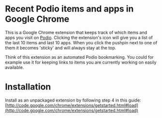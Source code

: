 # Recent Podio items and apps in Google Chrome
This is a Google Chrome extension that keeps track of which items and apps you visit on [Podio](http://podio.com/). Clicking the extension's icon will give you a list of the last 10 items and last 10 apps. When you click the pushpin next to one of them it becomes 'sticky' and will always stay at the top.

Think of this extension as an automated Podio bookmarking. You could for example use it for keeping links to items you are currently working on easily available.

# Installation
Install as an unpackaged extension by following step 4 in this guide: [http://code.google.com/chrome/extensions/getstarted.html#load](http://code.google.com/chrome/extensions/getstarted.html#load)